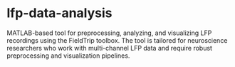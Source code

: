 # lfp-data-analysis
MATLAB-based tool for preprocessing, analyzing, and visualizing LFP recordings using the FieldTrip toolbox. The tool is tailored for neuroscience researchers who work with multi-channel LFP data and require robust preprocessing and visualization pipelines.
